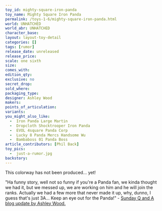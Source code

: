```yaml
---
toy_id: mighty-square-iron-panda
toy_name: Mighty Square Iron Panda
permalink: /toys-1-6/mighty-square-iron-panda.html
world: UNHATCHED
world_abr: UNHATCHED
character_base: 
layout: layout-toy-detail
categories: []
tags: [rumor]
release_date: unreleased
release_price: 
scale: one sixth
size: 
comes_with: 
edition_qty: 
exclusive: no
secret_drop:
sold_where: 
packaging_type: 
designer: Ashley Wood
makers: 
points_of_articulation: 
variants: 
you_might_also_like:
  -  Iron Panda Large Martin
  -  Dropcloth Shocktrooper Iron Panda
  -  EVOL 4square Panda Corp
  -  Lucky 8 Panda Mercs Handsome Wu
  -  Bambaboss 01 Panda Boss
article_contributors: [Phil Back]
toy_pics:
  -  just-a-rumor.jpg
backstory: 
---
```

This colorway has not been produced... yet!

"Ha funny story, well not so funny if you're a Panda fan, we kinda thought we had it, but we messed up, we are working on him and he will join the ranks. Actually we had a few more that never made it up, why, dunno, I guess that's just 3A… Keep an eye out for the Panda!" - <a href="https://www.worldofthreea.com/threea-production-blog/qa40" target="_blank">Sunday Q and A blog update by Ashley Wood.</a> 